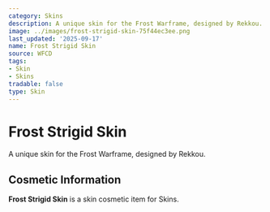 ```yaml
---
category: Skins
description: A unique skin for the Frost Warframe, designed by Rekkou.
image: ../images/frost-strigid-skin-75f44ec3ee.png
last_updated: '2025-09-17'
name: Frost Strigid Skin
source: WFCD
tags:
- Skin
- Skins
tradable: false
type: Skin
---
```


# Frost Strigid Skin

A unique skin for the Frost Warframe, designed by Rekkou.

## Cosmetic Information

**Frost Strigid Skin** is a skin cosmetic item for Skins.

